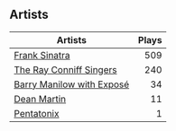 ## Artists
Artists | Plays 
----- | -----: 
[Frank Sinatra](/artists/frank-sinatra-739) | 509
[The Ray Conniff Singers](/artists/the-ray-conniff-singers-104851) | 240
[Barry Manilow with Exposé](/artists/barry-manilow-with-expose-30916992) | 34
[Dean Martin](/artists/dean-martin-6555) | 11
[Pentatonix](/artists/pentatonix-655231) | 1

